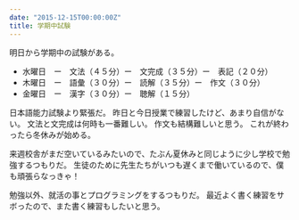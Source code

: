 ```yaml
---
date: "2015-12-15T00:00:00Z"
title: 学期中試験
---
```


明日から学期中の試験がある。

* 水曜日　ー　文法（４５分）ー　文完成（３５分）ー　表記（２０分）
* 木曜日　ー　語彙（３０分）ー　読解（３５分）ー　作文（３０分）
* 金曜日　ー　漢字（３０分）ー　聴解（１５分）

日本語能力試験より緊張だ。
昨日と今日授業で練習したけど、あまり自信がない。
文法と文完成は何時も一番難しい。
作文も結構難しいと思う。
これが終わったら冬休みが始める。

来週校舎がまだ空いているみたいので、たぶん夏休みと同じように少し学校で勉強するつもりだ。
生徒のために先生たちがいつも遅くまで働いているので、僕も頑張らなっきゃ！

勉強以外、就活の事とプログラミングをするつもりだ。
最近よく書く練習をサボったので、また書く練習もしたいと思う。
